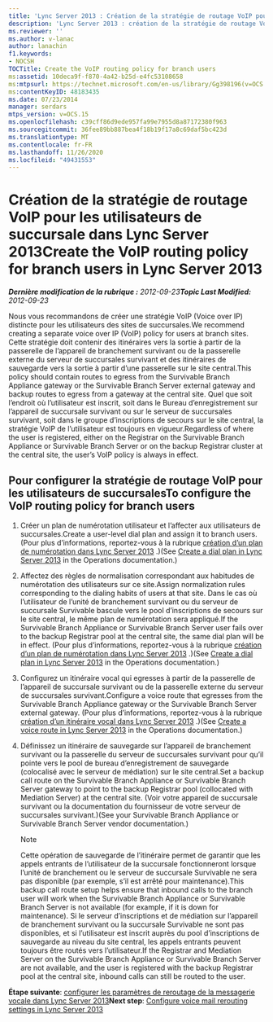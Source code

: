 ```yaml
---
title: 'Lync Server 2013 : Création de la stratégie de routage VoIP pour les utilisateurs de succursale'
description: 'Lync Server 2013 : création de la stratégie de routage VoIP pour les utilisateurs de succursales.'
ms.reviewer: ''
ms.author: v-lanac
author: lanachin
f1.keywords:
- NOCSH
TOCTitle: Create the VoIP routing policy for branch users
ms:assetid: 10deca9f-f870-4a42-b25d-e4fc53108658
ms:mtpsurl: https://technet.microsoft.com/en-us/library/Gg398196(v=OCS.15)
ms:contentKeyID: 48183435
ms.date: 07/23/2014
manager: serdars
mtps_version: v=OCS.15
ms.openlocfilehash: c39cff86d9ede957fa99e7955d8a87172380f963
ms.sourcegitcommit: 36fee89bb887bea4f18b19f17a8c69daf5bc423d
ms.translationtype: MT
ms.contentlocale: fr-FR
ms.lasthandoff: 11/26/2020
ms.locfileid: "49431553"
---
```

# <a name="create-the-voip-routing-policy-for-branch-users-in-lync-server-2013"></a><span data-ttu-id="6c790-103">Création de la stratégie de routage VoIP pour les utilisateurs de succursale dans Lync Server 2013</span><span class="sxs-lookup"><span data-stu-id="6c790-103">Create the VoIP routing policy for branch users in Lync Server 2013</span></span>

<div data-xmlns="http://www.w3.org/1999/xhtml">

<div class="topic" data-xmlns="http://www.w3.org/1999/xhtml" data-msxsl="urn:schemas-microsoft-com:xslt" data-cs="https://msdn.microsoft.com/">

<div data-asp="https://msdn2.microsoft.com/asp">



</div>

<div id="mainSection">

<div id="mainBody"><span data-ttu-id="6c790-104">

<span> </span></span><span class="sxs-lookup"><span data-stu-id="6c790-104">

<span> </span></span></span>

<span data-ttu-id="6c790-105">_**Dernière modification de la rubrique :** 2012-09-23_</span><span class="sxs-lookup"><span data-stu-id="6c790-105">_**Topic Last Modified:** 2012-09-23_</span></span>

<span data-ttu-id="6c790-106">Nous vous recommandons de créer une stratégie VoIP (Voice over IP) distincte pour les utilisateurs des sites de succursales.</span><span class="sxs-lookup"><span data-stu-id="6c790-106">We recommend creating a separate voice over IP (VoIP) policy for users at branch sites.</span></span> <span data-ttu-id="6c790-107">Cette stratégie doit contenir des itinéraires vers la sortie à partir de la passerelle de l’appareil de branchement survivant ou de la passerelle externe du serveur de succursales survivant et des itinéraires de sauvegarde vers la sortie à partir d’une passerelle sur le site central.</span><span class="sxs-lookup"><span data-stu-id="6c790-107">This policy should contain routes to egress from the Survivable Branch Appliance gateway or the Survivable Branch Server external gateway and backup routes to egress from a gateway at the central site.</span></span> <span data-ttu-id="6c790-108">Quel que soit l’endroit où l’utilisateur est inscrit, soit dans le Bureau d’enregistrement sur l’appareil de succursale survivant ou sur le serveur de succursales survivant, soit dans le groupe d’inscriptions de secours sur le site central, la stratégie VoIP de l’utilisateur est toujours en vigueur.</span><span class="sxs-lookup"><span data-stu-id="6c790-108">Regardless of where the user is registered, either on the Registrar on the Survivable Branch Appliance or Survivable Branch Server or on the backup Registrar cluster at the central site, the user’s VoIP policy is always in effect.</span></span>

<div>

## <a name="to-configure-the-voip-routing-policy-for-branch-users"></a><span data-ttu-id="6c790-109">Pour configurer la stratégie de routage VoIP pour les utilisateurs de succursales</span><span class="sxs-lookup"><span data-stu-id="6c790-109">To configure the VoIP routing policy for branch users</span></span>

1.  <span data-ttu-id="6c790-110">Créer un plan de numérotation utilisateur et l’affecter aux utilisateurs de succursales.</span><span class="sxs-lookup"><span data-stu-id="6c790-110">Create a user-level dial plan and assign it to branch users.</span></span> <span data-ttu-id="6c790-111">(Pour plus d’informations, reportez-vous à la rubrique [création d’un plan de numérotation dans Lync Server 2013](lync-server-2013-create-a-dial-plan.md) .)</span><span class="sxs-lookup"><span data-stu-id="6c790-111">(See [Create a dial plan in Lync Server 2013](lync-server-2013-create-a-dial-plan.md) in the Operations documentation.)</span></span>

2.  <span data-ttu-id="6c790-112">Affectez des règles de normalisation correspondant aux habitudes de numérotation des utilisateurs sur ce site.</span><span class="sxs-lookup"><span data-stu-id="6c790-112">Assign normalization rules corresponding to the dialing habits of users at that site.</span></span> <span data-ttu-id="6c790-113">Dans le cas où l’utilisateur de l’unité de branchement survivant ou du serveur de succursale Survivable bascule vers le pool d’inscriptions de secours sur le site central, le même plan de numérotation sera appliqué.</span><span class="sxs-lookup"><span data-stu-id="6c790-113">If the Survivable Branch Appliance or Survivable Branch Server user fails over to the backup Registrar pool at the central site, the same dial plan will be in effect.</span></span> <span data-ttu-id="6c790-114">(Pour plus d’informations, reportez-vous à la rubrique [création d’un plan de numérotation dans Lync Server 2013](lync-server-2013-create-a-dial-plan.md) .)</span><span class="sxs-lookup"><span data-stu-id="6c790-114">(See [Create a dial plan in Lync Server 2013](lync-server-2013-create-a-dial-plan.md) in the Operations documentation.)</span></span>

3.  <span data-ttu-id="6c790-115">Configurez un itinéraire vocal qui egresses à partir de la passerelle de l’appareil de succursale survivant ou de la passerelle externe du serveur de succursales survivant.</span><span class="sxs-lookup"><span data-stu-id="6c790-115">Configure a voice route that egresses from the Survivable Branch Appliance gateway or the Survivable Branch Server external gateway.</span></span> <span data-ttu-id="6c790-116">(Pour plus d’informations, reportez-vous à la rubrique [création d’un itinéraire vocal dans Lync Server 2013](lync-server-2013-create-a-voice-route.md) .)</span><span class="sxs-lookup"><span data-stu-id="6c790-116">(See [Create a voice route in Lync Server 2013](lync-server-2013-create-a-voice-route.md) in the Operations documentation.)</span></span>

4.  <span data-ttu-id="6c790-117">Définissez un itinéraire de sauvegarde sur l’appareil de branchement survivant ou la passerelle du serveur de succursales survivant pour qu’il pointe vers le pool de bureau d’enregistrement de sauvegarde (colocalisé avec le serveur de médiation) sur le site central.</span><span class="sxs-lookup"><span data-stu-id="6c790-117">Set a backup call route on the Survivable Branch Appliance or Survivable Branch Server gateway to point to the backup Registrar pool (collocated with Mediation Server) at the central site.</span></span> <span data-ttu-id="6c790-118">(Voir votre appareil de succursale survivant ou la documentation du fournisseur de votre serveur de succursales survivant.)</span><span class="sxs-lookup"><span data-stu-id="6c790-118">(See your Survivable Branch Appliance or Survivable Branch Server vendor documentation.)</span></span>
    
    <div>
    

    > [!NOTE]  
    > <span data-ttu-id="6c790-119">Cette opération de sauvegarde de l’itinéraire permet de garantir que les appels entrants de l’utilisateur de la succursale fonctionneront lorsque l’unité de branchement ou le serveur de succursale Survivable ne sera pas disponible (par exemple, s’il est arrêté pour maintenance).</span><span class="sxs-lookup"><span data-stu-id="6c790-119">This backup call route setup helps ensure that inbound calls to the branch user will work when the Survivable Branch Appliance or Survivable Branch Server is not available (for example, if it is down for maintenance).</span></span> <span data-ttu-id="6c790-120">Si le serveur d’inscriptions et de médiation sur l’appareil de branchement survivant ou la succursale Survivable ne sont pas disponibles, et si l’utilisateur est inscrit auprès du pool d’inscriptions de sauvegarde au niveau du site central, les appels entrants peuvent toujours être routés vers l’utilisateur.</span><span class="sxs-lookup"><span data-stu-id="6c790-120">If the Registrar and Mediation Server on the Survivable Branch Appliance or Survivable Branch Server are not available, and the user is registered with the backup Registrar pool at the central site, inbound calls can still be routed to the user.</span></span>

    
    </div>

<span data-ttu-id="6c790-121">**Étape suivante**: [configurer les paramètres de reroutage de la messagerie vocale dans Lync Server 2013](lync-server-2013-configure-voice-mail-rerouting-settings.md)</span><span class="sxs-lookup"><span data-stu-id="6c790-121">**Next step**: [Configure voice mail rerouting settings in Lync Server 2013](lync-server-2013-configure-voice-mail-rerouting-settings.md)</span></span>

<span data-ttu-id="6c790-122"></div>

</div>

<span> </span>

</div>

</div>

</span><span class="sxs-lookup"><span data-stu-id="6c790-122"></div>

</div>

<span> </span>

</div>

</div>

</span></span></div>

